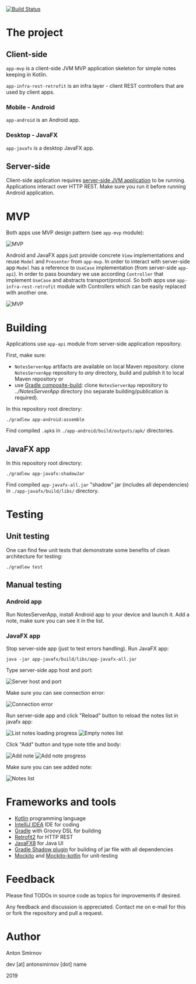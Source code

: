 [![Build Status](https://travis-ci.org/4ntoine/NotesClientApp.svg?branch=master)](https://travis-ci.org/4ntoine/NotesClientApp)

# The project

## Client-side

`app-mvp` is a client-side JVM MVP application skeleton for simple notes keeping in Kotlin.

`app-infra-rest-retrofit` is an infra layer - client REST controllers that are used by client apps.

### Mobile - Android

`app-android` is an Android app.

### Desktop - JavaFX

`app-javafx` is a desktop JavaFX app.

## Server-side

Client-side application requires [server-side JVM application](https://github.com/4ntoine/NotesServerApp) to be running.
Applications interact over HTTP REST. Make sure you run it before running Android application. 

# MVP

Both apps use MVP design pattern (see `app-mvp` module):

![MVP](images/arch/mvp.png?raw=true)

Android and JavaFX apps just provide concrete `View` implementations and reuse `Model` and `Presenter` from `app-mvp`.
In order to interact with server-side app `Model` has a reference to `UseCase` implementation (from server-side `app-api`).
In order to pass boundary we use according `Controller` that implement `UseCase` and abstracts transport/protocol.
So both apps use `app-infra-rest-retrofit` module with Controllers which can be easily replaced with another one.

![MVP](images/arch/sequence.png?raw=true)

# Building

Applications use `app-api` module from server-side application repository.

First, make sure:
* `NotesServerApp` artifacts are available on local Maven repository:
clone `NotesServerApp` repository to _any_ directory, build and publish it to local Maven repository
or
* use [Gradle composite-build](https://docs.gradle.org/current/userguide/composite_builds.html):
clone `NotesServerApp` repository to _../NotesServerApp_ directory (no separate building/publication is required).

In this repository root directory:

	./gradlew app-android:assemble

Find compiled `.apk`s in `./app-android/build/outputs/apk/` directories.

## JavaFX app

In this repository root directory:

    ./gradlew app-javafx:shadowJar

Find compiled `app-javafx-all.jar` "shadow" jar (includes all dependencies) in `./app-javafx/build/libs/` directory.

# Testing

## Unit testing

One can find few unit tests that demonstrate some benefits of clean architecture for testing:

	./gradlew test
	
## Manual testing

### Android app

Run NotesServerApp, install Android app	to your device and launch it.
Add a note, make sure you can see it in the list.

### JavaFX app

Stop server-side app (just to test errors handling).
Run JavaFX app:

	java -jar app-javafx/build/libs/app-javafx-all.jar  

Type server-side app host and port:

![Server host and port](images/app/app-javafx/1_connection.png?raw=true)

Make sure you can see connection error:

![Connection error](images/app/app-javafx/2_1_listnotes_error.png?raw=true)

Run server-side app and click "Reload" button to reload the notes list in javafx app:

![List notes loading progress](images/app/app-javafx/2_2_listnotes_progress.png?raw=true)
![Empty notes list](images/app/app-javafx/2_3_listnotes_empty.png?raw=true)

Click "Add" button and type note title and body:

![Add note](images/app/app-javafx/3_1_addnote_input.png?raw=true)
![Add note progress](images/app/app-javafx/2_2_listnotes_progress.png?raw=true)

Make sure you can see added note:

![Notes list](images/app/app-javafx/4_listnotes.png?raw=true)

# Frameworks and tools

* [Kotlin](https://kotlinlang.org/) programming language
* [IntelliJ IDEA](https://www.jetbrains.com/idea/) IDE for coding
* [Gradle](https://gradle.org/) with Groovy DSL for building
* [Retrofit2](https://square.github.io/retrofit/) for HTTP REST
* [JavaFX8](https://www.oracle.com/technetwork/java/javase/overview/javafx-overview-2158620.html) for Java UI
* [Gradle Shadow plugin](https://github.com/johnrengelman/shadow) for building of jar file with all dependencies
* [Mockito](https://site.mockito.org/) and [Mockito-kotlin](https://github.com/nhaarman/mockito-kotlin) for unit-testing

# Feedback

Please find TODOs in source code as topics for improvements if desired.

Any feedback and discussion is appreciated.
Contact me on e-mail for this or fork the repository and pull a request.

# Author

Anton Smirnov

dev [at] antonsmirnov [dot] name

2019